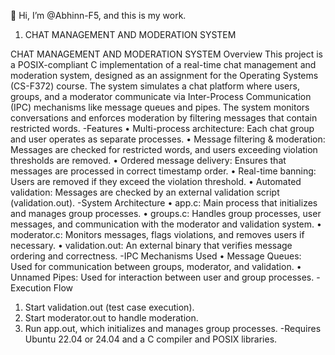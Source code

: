 👋 Hi, I’m @Abhinn-F5, and this is my work.
1. CHAT MANAGEMENT AND MODERATION SYSTEM 

CHAT MANAGEMENT AND MODERATION SYSTEM
Overview
This project is a POSIX-compliant C implementation of a real-time chat management and moderation system, designed as an assignment for the Operating Systems (CS-F372) course. The system simulates a chat platform where users, groups, and a moderator communicate via Inter-Process Communication (IPC) mechanisms like message queues and pipes. The system monitors conversations and enforces moderation by filtering messages that contain restricted words.
-Features
•	Multi-process architecture: Each chat group and user operates as separate processes.
•	Message filtering & moderation: Messages are checked for restricted words, and users exceeding violation thresholds are removed.
•	Ordered message delivery: Ensures that messages are processed in correct timestamp order.
•	Real-time banning: Users are removed if they exceed the violation threshold.
•	Automated validation: Messages are checked by an external validation script (validation.out).
-System Architecture
•	app.c: Main process that initializes and manages group processes.
•	groups.c: Handles group processes, user messages, and communication with the moderator and validation system.
•	moderator.c: Monitors messages, flags violations, and removes users if necessary.
•	validation.out: An external binary that verifies message ordering and correctness.
-IPC Mechanisms Used
•	Message Queues: Used for communication between groups, moderator, and validation.
•	Unnamed Pipes: Used for interaction between user and group processes.
-Execution Flow
1.	Start validation.out (test case execution).
2.	Start moderator.out to handle moderation.
3.	Run app.out, which initializes and manages group processes.
-Requires Ubuntu 22.04 or 24.04 and a C compiler and POSIX libraries.


<!---
Abhinn-F5/Abhinn-F5 is a ✨ special ✨ repository because its `README.md` (this file) appears on your GitHub profile.
You can click the Preview link to take a look at your changes.
--->
